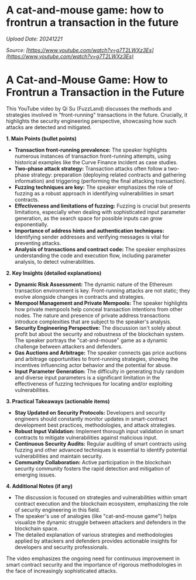 # A cat-and-mouse game: how to frontrun a transaction in the future

*Upload Date: 20241221*

*Source: [https://www.youtube.com/watch?v=g7T2LWXz3Es](https://www.youtube.com/watch?v=g7T2LWXz3Es)*

# A Cat-and-Mouse Game: How to Frontrun a Transaction in the Future

This YouTube video by Qi Su (FuzzLand) discusses the methods and strategies involved in "front-running" transactions in the future.  Crucially, it highlights the security engineering perspective, showcasing how such attacks are detected and mitigated.

**1. Main Points (bullet points)**

* **Transaction front-running prevalence:** The speaker highlights numerous instances of transaction front-running attempts, using historical examples like the Curve Finance incident as case studies.
* **Two-phase attack strategy:** Transaction attacks often follow a two-phase strategy: preparation (deploying related contracts and gathering information) and triggering (performing the final attacking transaction).
* **Fuzzing techniques are key:** The speaker emphasizes the role of fuzzing as a robust approach in identifying vulnerabilities in smart contracts.
* **Effectiveness and limitations of fuzzing:** Fuzzing is crucial but presents limitations, especially when dealing with sophisticated input parameter generation, as the search space for possible inputs can grow exponentially.
* **Importance of address hints and authentication techniques:** Identifying sender addresses and verifying messages is vital for preventing attacks.
* **Analysis of transactions and contract code:** The speaker emphasizes understanding the code and execution flow, including parameter analysis, to detect vulnerabilities.


**2. Key Insights (detailed explanations)**

* **Dynamic Risk Assessment:** The dynamic nature of the Ethereum transaction environment is key.  Front-running attacks are not static; they evolve alongside changes in contracts and strategies.
* **Mempool Management and Private Mempools:** The speaker highlights how private mempools help conceal transaction intentions from other nodes. The nature and presence of private address transactions introduce complexities that are subject to the speaker's analysis.
* **Security Engineering Perspective:** The discussion isn't solely about profit but about the security and robustness of the blockchain system.  The speaker portrays the "cat-and-mouse" game as a dynamic challenge between attackers and defenders.
* **Gas Auctions and Arbitrage:**  The speaker connects gas price auctions and arbitrage opportunities to front-running strategies, showing the incentives influencing actor behavior and the potential for abuse.
* **Input Parameter Generation:** The difficulty in generating truly random and diverse input parameters is a significant limitation in the effectiveness of fuzzing techniques for locating and/or exploiting vulnerabilities.


**3. Practical Takeaways (actionable items)**

* **Stay Updated on Security Protocols:** Developers and security engineers should constantly monitor updates in smart-contract development best practices, methodologies, and attack strategies.
* **Robust Input Validation:** Implement thorough input validation in smart contracts to mitigate vulnerabilities against malicious input.
* **Continuous Security Audits:** Regular auditing of smart contracts using fuzzing and other advanced techniques is essential to identify potential vulnerabilities and maintain security.
* **Community Collaboration:** Active participation in the blockchain security community fosters the rapid detection and mitigation of emerging issues.


**4. Additional Notes (if any)**

* The discussion is focused on strategies and vulnerabilities within smart contract execution and the blockchain ecosystem, emphasizing the role of security engineering in this field.
* The speaker's use of analogies (like "cat-and-mouse game") helps visualize the dynamic struggle between attackers and defenders in the blockchain space.
* The detailed explanation of various strategies and methodologies applied by attackers and defenders provides actionable insights for developers and security professionals.


The video emphasizes the ongoing need for continuous improvement in smart contract security and the importance of rigorous methodologies in the face of increasingly sophisticated attacks.